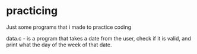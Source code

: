 # practicing
Just some programs that i made to practice coding

data.c - is a program that takes a date from the user, check if it is valid, and print what the day of the week of that date.
